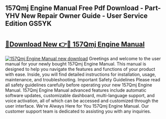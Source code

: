 ## 157Qmj Engine Manual Free Pdf Download - Part-YHV New Repair Owner Guide - User Service Edition GS5YK

# <h2><a href="http://bc80604.oget.top/?id=157Qmj+Engine+Manual">🔗Download New 👉🔴 157Qmj Engine Manual</a></h2>

[![157Qmj Engine Manual new download](https://i.imgur.com/5g1atiW.png)](http://bc80604.oget.top/?id=157Qmj+Engine+Manual)
Greetings and welcome to the user manual for your newly bought 157Qmj Engine Manual. This manual is designed to help you navigate the features and functions of your product with ease. Inside, you will find detailed instructions for installation, usage, maintenance, and troubleshooting. Important Safety Guidelines Please read all safety guidelines carefully before operating your new 157Qmj Engine Manual. 157Qmj Engine Manual advanced features include automatic software updates, customizable dashboard, multi-language support, and voice activation, all of which can be accessed and customized through the user interface. We're Always Here for You 157Qmj Engine Manual. Our customer support team is dedicated to assisting you with any inquiries.
